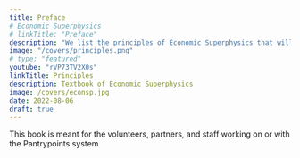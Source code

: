```yaml
---
title: Preface
# Economic Superphysics
# linkTitle: "Preface"
description: "We list the principles of Economic Superphysics that will lead to solutions"
image: "/covers/principles.png"	
# type: "featured"
youtube: "rVP73TV2X0s"
linkTitle: Principles 
description: Textbook of Economic Superphysics
image: /covers/econsp.jpg
date: 2022-08-06
draft: true
---
```



This book is meant for the volunteers, partners, and staff working on or with the Pantrypoints system
